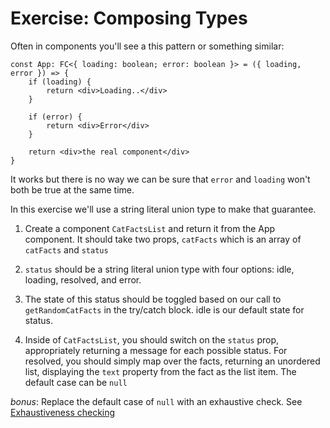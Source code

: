# Exercise: Composing Types

Often in components you'll see a this pattern or something similar:

```tsx
const App: FC<{ loading: boolean; error: boolean }> = ({ loading, error }) => {
    if (loading) {
        return <div>Loading..</div>
    }

    if (error) {
        return <div>Error</div>
    }

    return <div>the real component</div>
}
```

It works but there is no way we can be sure that `error` and `loading` won't both be true at the same time.

In this exercise we'll use a string literal union type to make that guarantee.

1. Create a component `CatFactsList` and return it from the App component. It should take two props, `catFacts` which is an array of `catFacts` and `status`

2. `status` should be a string literal union type with four options: idle, loading, resolved, and error.

3. The state of this status should be toggled based on our call to `getRandomCatFacts` in the try/catch block. idle is our default state for status.

4. Inside of `CatFactsList`, you should switch on the `status` prop, appropriately returning a message for each possible status. For resolved, you should simply map over the facts, returning an unordered list, displaying the `text` property from the fact as the list item. The default case can be `null`

_bonus_: Replace the default case of `null` with an exhaustive check. See [Exhaustiveness checking](https://www.typescriptlang.org/docs/handbook/advanced-types.html#exhaustiveness-checking)
